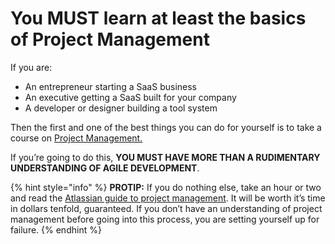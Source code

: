 # You MUST learn at least the basics of Project Management

If you are:

* An entrepreneur starting a SaaS business
* An executive getting a SaaS built for your company
* A developer or designer building a tool system

Then the first and one of the best things you can do for yourself is to take a course on [Project Management. ](https://atlassian.com/agile)

If you’re going to do this, **YOU MUST HAVE MORE THAN A RUDIMENTARY UNDERSTANDING OF AGILE DEVELOPMENT**.

{% hint style="info" %}
**PROTIP:** If you do nothing else, take an hour or two and read the [Atlassian guide to project management](https://www.atlassian.com/project-management). It will be worth it’s time in dollars tenfold, guaranteed. If you don’t have an understanding of project management before going into this process, you are setting yourself up for failure.
{% endhint %}

